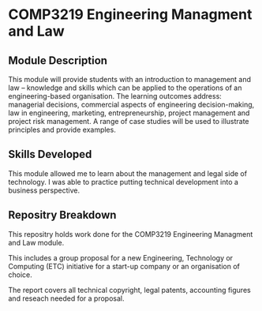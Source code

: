 # COMP3219 Engineering Managment and Law

## Module Description 
This module will provide students with an introduction to management and law – knowledge and skills which can be applied to the operations of an engineering-based organisation. The learning outcomes address: managerial decisions, commercial aspects of engineering decision-making, law in engineering, marketing, entrepreneurship, project management and project risk management. A range of case studies will be used to illustrate principles and provide examples.

## Skills Developed
This module allowed me to learn about the management and legal side of technology. I was able to practice putting technical development into a business perspective.

## Repositry Breakdown
This repositry holds work done for the COMP3219 Engineering Managment and Law module.

This includes a group proposal for a new Engineering, Technology or Computing (ETC) initiative for a start-up company or an organisation of choice. 

The report covers all technical copyright, legal patents, accounting figures and reseach needed for a proposal.
